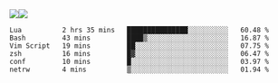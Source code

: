 <div style="display: flex; flex-direction: row;">
<img style="height: auto; width: auto;" class="img" src="https://raw.githubusercontent.com/blazepp/github-stats/master/generated/overview.svg#gh-dark-mode-only" />
<img style="height: auto; width: auto;" class="img" src="https://raw.githubusercontent.com/blazepp/github-stats/master/generated/languages.svg#gh-dark-mode-only" />
</div>

<!--START_SECTION:waka-->

```text
Lua          2 hrs 35 mins   ███████████████░░░░░░░░░░   60.48 %
Bash         43 mins         ████▒░░░░░░░░░░░░░░░░░░░░   16.87 %
Vim Script   19 mins         ██░░░░░░░░░░░░░░░░░░░░░░░   07.75 %
zsh          16 mins         █▓░░░░░░░░░░░░░░░░░░░░░░░   06.47 %
conf         10 mins         █░░░░░░░░░░░░░░░░░░░░░░░░   03.97 %
netrw        4 mins          ▒░░░░░░░░░░░░░░░░░░░░░░░░   01.94 %
```

<!--END_SECTION:waka-->
